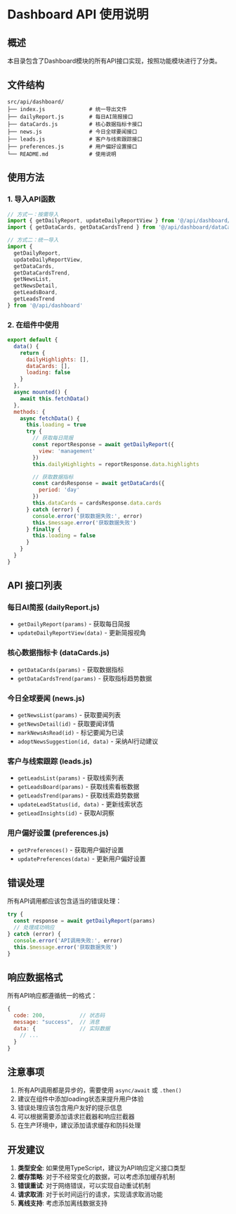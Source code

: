 # Dashboard API 使用说明

## 概述

本目录包含了Dashboard模块的所有API接口实现，按照功能模块进行了分类。

## 文件结构

```
src/api/dashboard/
├── index.js              # 统一导出文件
├── dailyReport.js        # 每日AI简报接口
├── dataCards.js          # 核心数据指标卡接口
├── news.js               # 今日全球要闻接口
├── leads.js              # 客户与线索跟踪接口
├── preferences.js        # 用户偏好设置接口
└── README.md             # 使用说明
```

## 使用方法

### 1. 导入API函数

```javascript
// 方式一：按需导入
import { getDailyReport, updateDailyReportView } from '@/api/dashboard/dailyReport'
import { getDataCards, getDataCardsTrend } from '@/api/dashboard/dataCards'

// 方式二：统一导入
import { 
  getDailyReport, 
  updateDailyReportView,
  getDataCards,
  getDataCardsTrend,
  getNewsList,
  getNewsDetail,
  getLeadsBoard,
  getLeadsTrend
} from '@/api/dashboard'
```

### 2. 在组件中使用

```javascript
export default {
  data() {
    return {
      dailyHighlights: [],
      dataCards: [],
      loading: false
    }
  },
  async mounted() {
    await this.fetchData()
  },
  methods: {
    async fetchData() {
      this.loading = true
      try {
        // 获取每日简报
        const reportResponse = await getDailyReport({
          view: 'management'
        })
        this.dailyHighlights = reportResponse.data.highlights

        // 获取数据指标
        const cardsResponse = await getDataCards({
          period: 'day'
        })
        this.dataCards = cardsResponse.data.cards
      } catch (error) {
        console.error('获取数据失败:', error)
        this.$message.error('获取数据失败')
      } finally {
        this.loading = false
      }
    }
  }
}
```

## API 接口列表

### 每日AI简报 (dailyReport.js)

- `getDailyReport(params)` - 获取每日简报
- `updateDailyReportView(data)` - 更新简报视角

### 核心数据指标卡 (dataCards.js)

- `getDataCards(params)` - 获取数据指标
- `getDataCardsTrend(params)` - 获取指标趋势数据

### 今日全球要闻 (news.js)

- `getNewsList(params)` - 获取要闻列表
- `getNewsDetail(id)` - 获取要闻详情
- `markNewsAsRead(id)` - 标记要闻为已读
- `adoptNewsSuggestion(id, data)` - 采纳AI行动建议

### 客户与线索跟踪 (leads.js)

- `getLeadsList(params)` - 获取线索列表
- `getLeadsBoard(params)` - 获取线索看板数据
- `getLeadsTrend(params)` - 获取线索趋势数据
- `updateLeadStatus(id, data)` - 更新线索状态
- `getLeadInsights(id)` - 获取AI洞察

### 用户偏好设置 (preferences.js)

- `getPreferences()` - 获取用户偏好设置
- `updatePreferences(data)` - 更新用户偏好设置

## 错误处理

所有API调用都应该包含适当的错误处理：

```javascript
try {
  const response = await getDailyReport(params)
  // 处理成功响应
} catch (error) {
  console.error('API调用失败:', error)
  this.$message.error('获取数据失败')
}
```

## 响应数据格式

所有API响应都遵循统一的格式：

```javascript
{
  code: 200,           // 状态码
  message: "success",  // 消息
  data: {              // 实际数据
    // ...
  }
}
```

## 注意事项

1. 所有API调用都是异步的，需要使用 `async/await` 或 `.then()`
2. 建议在组件中添加loading状态来提升用户体验
3. 错误处理应该包含用户友好的提示信息
4. 可以根据需要添加请求拦截器和响应拦截器
5. 在生产环境中，建议添加请求缓存和防抖处理

## 开发建议

1. **类型安全**: 如果使用TypeScript，建议为API响应定义接口类型
2. **缓存策略**: 对于不经常变化的数据，可以考虑添加缓存机制
3. **错误重试**: 对于网络错误，可以实现自动重试机制
4. **请求取消**: 对于长时间运行的请求，实现请求取消功能
5. **离线支持**: 考虑添加离线数据支持

